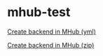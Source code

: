 # mhub-test

[Create backend in MHub (yml)](https://manolo.aka.corp.amazon.com:8443/mobilehub/home#/?config=https://github.com/manueliglesias/mhub-test/blob/master/backend/mobile-hub-project.yml)

[Create backend in MHub (zip)](https://manolo.aka.corp.amazon.com:8443/mobilehub/home#/?config=https://github.com/manueliglesias/mhub-test/blob/master/backend/mobile-hub-project.yml)
